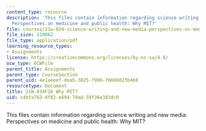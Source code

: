 ```yaml
---
content_type: resource
description: 'This files contain information regarding science writing and new media:
  Perspectives on medicine and public health: Why MIT?'
file: courses/21w-034-science-writing-and-new-media-perspectives-on-medicine-and-public-health-fall-2016/c4bfa783df82e69479ad59f36e383dc0_MIT21W_034F16_WhyMIT.pdf
file_size: 119062
file_type: application/pdf
learning_resource_types:
- Assignments
license: https://creativecommons.org/licenses/by-nc-sa/4.0/
ocw_type: OCWFile
parent_title: Assignments
parent_type: CourseSection
parent_uid: 4e1aeeef-dea5-3825-f90b-766bb023b4b8
resourcetype: Document
title: 21W.034F16 Why MIT?
uid: c4bfa783-df82-e694-79ad-59f36e383dc0
---
```

This files contain information regarding science writing and new media: Perspectives on medicine and public health: Why MIT?